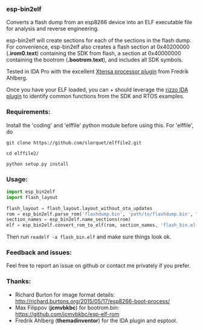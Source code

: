 ### esp-bin2elf

Converts a flash dump from an esp8266 device into an ELF executable file for analysis and reverse engineering.

esp-bin2elf will create sections for each of the sections in the flash dump.  For convenience, esp-bin2elf also creates a flash section at 0x40200000 (**.irom0.text**) containing the SDK from flash, a section at 0x40000000 containing the bootrom (**.bootrom.text**), and includes all SDK symbols.

Tested in IDA Pro with the excellent [Xtensa processor plugin](https://github.com/themadinventor/ida-xtensa) from Fredrik Ahlberg.

Once you have your ELF loaded, you can + should leverage the [rizzo IDA plugin](https://github.com/devttys0/ida) to identify common functions from the SDK and RTOS examples.

### Requirements:

Install the 'coding' and 'elffile' python module before using this. For 'elffile', do 

`git clone https://github.com/slorquet/elffile2.git`

`cd elffile2/`

`python setup.py install`

### Usage:

```python
import esp_bin2elf
import flash_layout

flash_layout = flash_layout.layout_without_ota_updates
rom = esp_bin2elf.parse_rom('flashdump.bin', 'path/to/flashdump.bin', flash_layout)
section_names = esp_bin2elf.name_sections(rom)
elf = esp_bin2elf.convert_rom_to_elf(rom, section_names, 'flash_bin.elf')
```

Then run `readelf -a flash_bin.elf` and make sure things look ok.

### Feedback and issues:

Feel free to report an issue on github or contact me privately if you prefer.

### Thanks:

* Richard Burton for image format details: http://richard.burtons.org/2015/05/17/esp8266-boot-process/
* Max Filippov (**jcmvbkbc**) for bootrom.bin: https://github.com/jcmvbkbc/esp-elf-rom
* Fredrik Ahlberg (**themadinventor**) for the IDA plugin and esptool.
